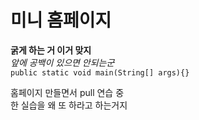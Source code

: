 # 미니 홈페이지
**굵게 하는 거 이거 맞지**  
*앞에 공백이 있으면 안되는군*  
`public static void main(String[] args){}`

홈페이지 만들면서 pull 연습 중  
한 실습을 왜 또 하라고 하는거지
